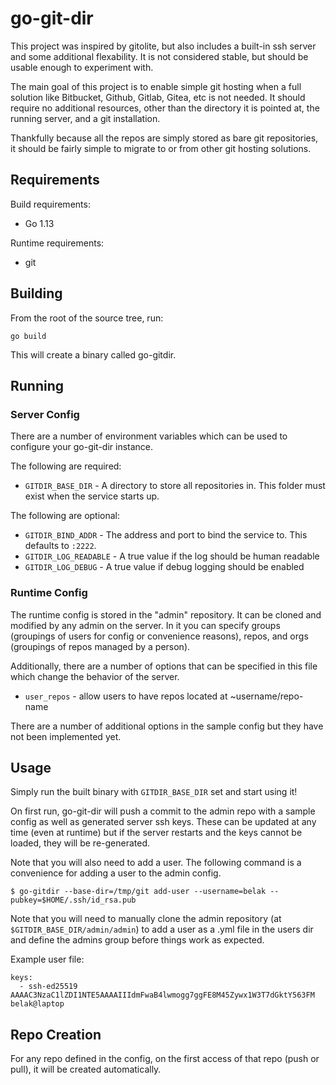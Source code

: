 # go-git-dir

This project was inspired by gitolite, but also includes a built-in ssh server
and some additional flexability. It is not considered stable, but should be
usable enough to experiment with.

The main goal of this project is to enable simple git hosting when a full
solution like Bitbucket, Github, Gitlab, Gitea, etc is not needed. It should
require no additional resources, other than the directory it is pointed at, the
running server, and a git installation.

Thankfully because all the repos are simply stored as bare git repositories, it
should be fairly simple to migrate to or from other git hosting solutions.

## Requirements

Build requirements:

- Go 1.13

Runtime requirements:

- git

## Building

From the root of the source tree, run:

```
go build
```

This will create a binary called go-gitdir.

## Running

### Server Config

There are a number of environment variables which can be used to configure your
go-git-dir instance.

The following are required:

- `GITDIR_BASE_DIR` - A directory to store all repositories in. This folder must
  exist when the service starts up.

The following are optional:

- `GITDIR_BIND_ADDR` - The address and port to bind the service to. This
  defaults to `:2222`.
- `GITDIR_LOG_READABLE` - A true value if the log should be human readable
- `GITDIR_LOG_DEBUG` - A true value if debug logging should be enabled

### Runtime Config

The runtime config is stored in the "admin" repository. It can be cloned and
modified by any admin on the server. In it you can specify groups (groupings of
users for config or convenience reasons), repos, and orgs (groupings of repos
managed by a person).

Additionally, there are a number of options that can be specified in this file
which change the behavior of the server.

- `user_repos` - allow users to have repos located at ~username/repo-name

There are a number of additional options in the sample config but they have not
been implemented yet.

## Usage

Simply run the built binary with `GITDIR_BASE_DIR` set and start using it!

On first run, go-git-dir will push a commit to the admin repo with a sample
config as well as generated server ssh keys. These can be updated at any time
(even at runtime) but if the server restarts and the keys cannot be loaded, they
will be re-generated.

Note that you will also need to add a user. The following command is a
convenience for adding a user to the admin config.

```
$ go-gitdir --base-dir=/tmp/git add-user --username=belak --pubkey=$HOME/.ssh/id_rsa.pub
```

Note that you will need to manually clone the admin repository (at
`$GITDIR_BASE_DIR/admin/admin`) to add a user as a .yml file in the users dir
and define the admins group before things work as expected.

Example user file:

```
keys:
  - ssh-ed25519 AAAAC3NzaC1lZDI1NTE5AAAAIIIdmFwaB4lwmogg7ggFE8M45Zywx1W3T7dGktY563FM belak@laptop
```

## Repo Creation

For any repo defined in the config, on the first access of that repo (push or
pull), it will be created automatically.
